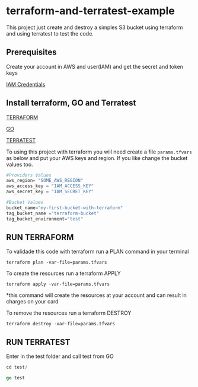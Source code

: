 # terraform-and-terratest-example

This project just create and destroy a simples S3 bucket using terraform and using terratest to test the code.

Prerequisites
--------

Create your account in AWS and user(IAM) and get the secret and token keys

[IAM Credentials](https://docs.aws.amazon.com/cli/latest/reference/iam/create-access-key.html)

## Install terraform, GO and Terratest

[TERRAFORM](https://learn.hashicorp.com/terraform/getting-started/install.html)

[GO](https://golang.org/doc/install)

[TERRATEST](https://github.com/gruntwork-io/terratest)


To using this project with terraform you will need create a file `params.tfvars` as below and put your AWS keys and region.
If you like change the bucket values too.

```terraform
#Providers Values
aws_region= "SOME_AWS_REGION"
aws_access_key = "IAM_ACCESS_KEY"
aws_secret_key = "IAM_SECRET_KEY"

#Bucket Values
bucket_name="my-first-bucket-with-terraform"
tag_bucket_name ="terraform-bucket"
tag_bucket_environment="test"

```

RUN TERRAFORM
--------

To validade this code with terraform run a PLAN command in your terminal

`terraform plan -var-file=params.tfvars`

To create the resources run a terraform APPLY

`terraform apply -var-file=params.tfvars`

*this command will create the resources at your account and can result in charges on your card

To remove the resources run a terraform DESTROY

`terraform destroy -var-file=params.tfvars`

RUN TERRATEST
--------

Enter in the test folder and call test from GO
```GO
cd test/

go test
```
